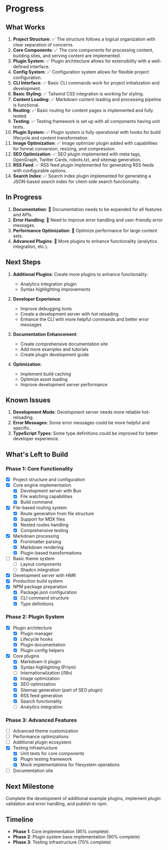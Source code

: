 # Progress

## What Works

1. **Project Structure**: ✅ The structure follows a logical organization with clear separation of concerns.
2. **Core Components**: ✅ The core components for processing content, building sites, and serving content are implemented.
3. **Plugin System**: ✅ Plugin architecture allows for extensibility with a well-defined interface.
4. **Config System**: ✅ Configuration system allows for flexible project configuration.
5. **CLI Interface**: ✅ Basic CLI commands work for project initialization and development.
6. **Basic Styling**: ✅ Tailwind CSS integration is working for styling.
7. **Content Loading**: ✅ Markdown content loading and processing pipeline is functional.
8. **Routing**: ✅ Basic routing for content pages is implemented and fully tested.
9. **Testing**: ✅ Testing framework is set up with all components having unit tests.
10. **Plugin System**: ✅ Plugin system is fully operational with hooks for build lifecycle and content transformation.
11. **Image Optimization**: ✅ Image optimizer plugin added with capabilities for format conversion, resizing, and compression.
12. **SEO Optimization**: ✅ SEO plugin implemented with meta tags, OpenGraph, Twitter Cards, robots.txt, and sitemap generation.
13. **RSS Feed**: ✅ RSS feed plugin implemented for generating RSS feeds with configurable options.
14. **Search Index**: ✅ Search index plugin implemented for generating a JSON-based search index for client-side search functionality.

## In Progress

1. **Documentation**: 🔄 Documentation needs to be expanded for all features and APIs.
2. **Error Handling**: 🔄 Need to improve error handling and user-friendly error messages.
3. **Performance Optimization**: 🔄 Optimize performance for large content sets.
4. **Advanced Plugins**: 🔄 More plugins to enhance functionality (analytics integration, etc.).

## Next Steps

1. **Additional Plugins**: Create more plugins to enhance functionality:
   - Analytics integration plugin
   - Syntax highlighting improvements

2. **Developer Experience**:
   - Improve debugging tools
   - Create a development server with hot reloading
   - Enhance the CLI with more helpful commands and better error messages

3. **Documentation Enhancement**:
   - Create comprehensive documentation site
   - Add more examples and tutorials
   - Create plugin development guide

4. **Optimization**:
   - Implement build caching
   - Optimize asset loading
   - Improve development server performance

## Known Issues

1. **Development Mode**: Development server needs more reliable hot-reloading.
2. **Error Messages**: Some error messages could be more helpful and specific.
3. **TypeScript Types**: Some type definitions could be improved for better developer experience.

## What's Left to Build

### Phase 1: Core Functionality
- [x] Project structure and configuration
- [x] Core engine implementation
  - [x] Development server with Bun
  - [x] File watching capabilities
  - [x] Build command
- [x] File-based routing system
  - [x] Route generation from file structure
  - [x] Support for MDX files
  - [x] Nested routes handling
  - [x] Comprehensive testing
- [x] Markdown processing
  - [x] Frontmatter parsing
  - [x] Markdown rendering
  - [x] Plugin-based transformations
- [ ] Basic theme system
  - [ ] Layout components
  - [ ] Shadcn integration
- [x] Development server with HMR
- [x] Production build system
- [x] NPM package preparation
  - [x] Package.json configuration
  - [x] CLI command structure
  - [x] Type definitions

### Phase 2: Plugin System
- [x] Plugin architecture
  - [x] Plugin manager
  - [x] Lifecycle hooks
  - [x] Plugin documentation
  - [x] Plugin config helpers
- [x] Core plugins
  - [x] Markdown-it plugin
  - [x] Syntax highlighting (Prism)
  - [ ] Internationalization (i18n)
  - [x] Image optimization
  - [x] SEO optimization
  - [x] Sitemap generation (part of SEO plugin)
  - [x] RSS feed generation
  - [x] Search functionality
  - [ ] Analytics integration

### Phase 3: Advanced Features
- [ ] Advanced theme customization
- [ ] Performance optimizations
- [ ] Additional plugin ecosystem
- [x] Testing infrastructure
  - [x] Unit tests for core components
  - [x] Plugin testing framework
  - [x] Mock implementations for filesystem operations
- [ ] Documentation site

## Next Milestone
Complete the development of additional example plugins, implement plugin validation and error handling, and publish to npm.

## Timeline
- **Phase 1**: Core implementation (95% complete)
- **Phase 2**: Plugin system base implementation (90% complete)
- **Phase 3**: Testing infrastructure (70% complete) 